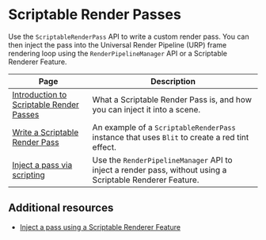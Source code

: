 # Scriptable Render Passes

Use the `ScriptableRenderPass` API to write a custom render pass. You can then inject the pass into the Universal Render Pipeline (URP) frame rendering loop using the `RenderPipelineManager` API or a Scriptable Renderer Feature.

|Page|Description|
|-|-|
|[Introduction to Scriptable Render Passes](intro-to-scriptable-render-passes.md)|What a Scriptable Render Pass is, and how you can inject it into a scene.|
|[Write a Scriptable Render Pass](write-a-scriptable-render-pass.md)|An example of a `ScriptableRenderPass` instance that uses `Blit` to create a red tint effect.|
|[Inject a pass via scripting](../customize/inject-render-pass-via-script.md)|Use the `RenderPipelineManager` API to inject a render pass, without using a Scriptable Renderer Feature.|

## Additional resources

- [Inject a pass using a Scriptable Renderer Feature](scriptable-renderer-features/inject-a-pass-using-a-scriptable-renderer-feature.md)